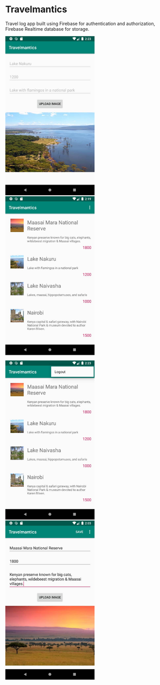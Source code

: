 # Travelmantics
Travel log app built using Firebase for authentication and authorization, Firebase Realtime database for storage.


<img src="https://github.com/Perpetua-Kabute/TravelMantics/blob/master/screenshots/image1.jpg" width="280"/><img src="https://github.com/Perpetua-Kabute/TravelMantics/blob/master/screenshots/image2.jpg" width="280"/> 

<img src="https://github.com/Perpetua-Kabute/TravelMantics/blob/master/screenshots/image3.jpg" width="280"/><img src="https://github.com/Perpetua-Kabute/TravelMantics/blob/master/screenshots/image4.jpg" width="280"/>